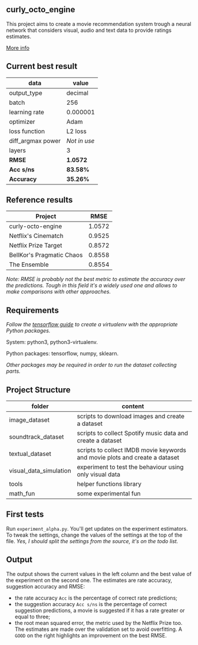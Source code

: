 curly_octo_engine
-----------------

This project aims to create a movie recommendation system trough a neural network
that considers visual, audio and text data to provide ratings estimates.

[More info](https://docs.google.com/document/d/1L938fAQHDsJLYEgXK3je3L8G_iaqjNOVznfS_yI6gOc/edit?usp=sharing)

## Current best result
| data              | value                 |
|-------------------|-----------------------|
| output_type       | decimal               |
| batch             | 256                   |
| learning rate     | 0.000001              |
| optimizer         | Adam                  |
| loss function     | L2 loss               |
| diff_argmax power | *Not in use*          |
| layers            | 3                     |
| **RMSE**          | **1.0572**            |
| **Acc s/ns**      | **83.58%**            |
| **Accuracy**      | **35.26%**            |

## Reference results
| Project                   | RMSE   |
|---------------------------|--------|
| curly-octo-engine         | 1.0572 |
| Netflix's Cinematch       | 0.9525 |
| Netflix Prize Target      | 0.8572 |
| BellKor's Pragmatic Chaos | 0.8558 |
| The Ensemble              | 0.8554 |

*Note: RMSE is probably not the best metric to estimate the accuracy over the
 predictions. Tough in this field it's a widely used one and allows to make
 comparisons with other approaches.*


## Requirements
*Follow the [tensorflow guide](https://www.tensorflow.org/install/install_linux)
 to create a virtualenv with the appropriate Python packages.*
  
System: python3, python3-virtualenv.

Python packages: tensorflow, numpy, sklearn.

*Other packages may be required in order to run the dataset collecting parts.*

## Project Structure
| folder                    | content               |
|---------------------------|-----------------------|
| image_dataset             | scripts to download images and create a dataset |
| soundtrack_dataset        | scripts to collect Spotify music data and create a dataset |
| textual_dataset           | scripts to collect IMDB movie keywords and movie plots and create a dataset |
| visual_data_simulation    | experiment to test the behaviour using only visual data |
| tools                     | helper functions library |
| math_fun                  | some experimental fun |

## First tests
Run ```experiment_alpha.py```. You'll get updates on the
experiment estimators. To tweak the settings, change the values of the 
settings at the top of the file. *Yes, I should split the settings from 
the source, it's on the todo list.*
 
## Output
The output shows the current values in the left column and the best value of the experiment on the second one.
The estimates are rate accuracy, suggestion accuracy and RMSE:
 - the rate accuracy ```Acc``` is the percentage of correct rate predictions;
 - the suggestion accuracy ```Acc s/ns``` is the percentage of correct suggestion
   predictions, a movie is suggested if it has a rate greater or equal to three;
 - the root mean squared error, the metric used by the Netflix Prize too.
The estimates are made over the validation set to avoid overfitting.
A ```GOOD``` on the right highlights an improvement on the best RMSE.
 
